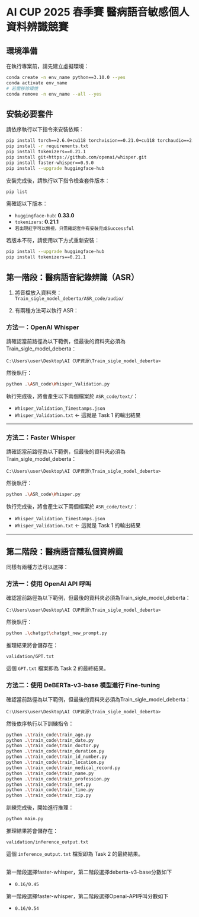 # AI CUP 2025 春季賽 醫病語音敏感個人資料辨識競賽

## 環境準備

在執行專案前，請先建立虛擬環境：

```bash
conda create -n env_name python==3.10.0 --yes
conda activate env_name
# 若需移除環境
conda remove -n env_name --all --yes
```

## 安裝必要套件

請依序執行以下指令來安裝依賴：

```bash
pip install torch==2.6.0+cu118 torchvision==0.21.0+cu118 torchaudio==2.6.0+cu118 --extra-index-url https://download.pytorch.org/whl/cu118
pip install -r requirements.txt
pip install tokenizers==0.21.1
pip install git+https://github.com/openai/whisper.git
pip install faster-whisper==0.9.0
pip install --upgrade huggingface-hub
```

安裝完成後，請執行以下指令檢查套件版本：

```bash
pip list
```

需確認以下版本：

- `huggingface-hub`: **0.33.0**
- `tokenizers`: **0.21.1**
- `若出現紅字可以無視，只需確認套件有安裝完成Successful`

若版本不符，請使用以下方式重新安裝：

```bash
pip install --upgrade huggingface-hub
pip install tokenizers==0.21.1
```

## 第一階段：醫病語音紀錄辨識（ASR）

1. 將音檔放入資料夾：  
   `Train_sigle_model_deberta/ASR_code/audio/`

2. 有兩種方法可以執行 ASR：

### 方法一：OpenAI Whisper

請確認當前路徑為以下範例，但最後的資料夾必須為Train_sigle_model_deberta：

```
C:\Users\user\Desktop\AI CUP資源\Train_sigle_model_deberta>
```

然後執行：

```bash
python .\ASR_code\Whisper_Validation.py
```

執行完成後，將會產生以下兩個檔案於 `ASR_code/text/`：

- `Whisper_Validation_Timestamps.json`
- `Whisper_Validation.txt` ← 這就是 Task 1 的輸出結果

---

### 方法二：Faster Whisper

請確認當前路徑為以下範例，但最後的資料夾必須為Train_sigle_model_deberta：

```
C:\Users\user\Desktop\AI CUP資源\Train_sigle_model_deberta>
```

然後執行：

```bash
python .\ASR_code\Whisper.py
```

執行完成後，將會產生以下兩個檔案於 `ASR_code/text/`：

- `Whisper_Validation_Timestamps.json`
- `Whisper_Validation.txt` ← 這就是 Task 1 的輸出結果

---

## 第二階段：醫病語音隱私個資辨識

同樣有兩種方法可以選擇：

### 方法一：使用 OpenAI API 呼叫

確認當前路徑為以下範例，但最後的資料夾必須為Train_sigle_model_deberta：

```
C:\Users\user\Desktop\AI CUP資源\Train_sigle_model_deberta>
```

然後執行：

```bash
python .\chatgpt\chatgpt_new_prompt.py
```

推理結果將會儲存在：

```
validation/GPT.txt
```

這個 `GPT.txt` 檔案即為 Task 2 的最終結果。

### 方法二：使用 DeBERTa-v3-base 模型進行 Fine-tuning

確認當前路徑為以下範例，但最後的資料夾必須為Train_sigle_model_deberta：

```
C:\Users\user\Desktop\AI CUP資源\Train_sigle_model_deberta>
```

然後依序執行以下訓練指令：

```bash
python .\train_code\train_age.py
python .\train_code\train_date.py
python .\train_code\train_doctor.py
python .\train_code\train_duration.py
python .\train_code\train_id_number.py
python .\train_code\train_location.py
python .\train_code\train_medical_record.py
python .\train_code\train_name.py
python .\train_code\train_profession.py
python .\train_code\train_set.py
python .\train_code\train_time.py
python .\train_code\train_zip.py
```

訓練完成後，開始進行推理：

```bash
python main.py
```

推理結果將會儲存在：

```
validation/inference_output.txt
```

這個 `inference_output.txt` 檔案即為 Task 2 的最終結果。
##
第一階段選擇faster-whisper，第二階段選擇deberta-v3-base分數如下
- `0.16/0.45`

第一階段選擇faster-whisper，第二階段選擇Openai-API呼叫分數如下
- `0.16/0.54`
